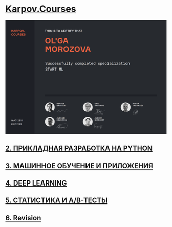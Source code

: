 # [Karpov.Courses](https://karpov.courses/startml/programm)
[![Start ML](image.png)](https://lab.karpov.courses/certificate/deea0ef3-102e-4fd0-b1af-644d115c143c/en/)
## [2. ПРИКЛАДНАЯ РАЗРАБОТКА НА PYTHON]()
## [3. МАШИННОЕ ОБУЧЕНИЕ И ПРИЛОЖЕНИЯ]()
## [4. DEEP LEARNING]()
## [5. СТАТИСТИКА И А/В-ТЕСТЫ]()
## [6. Revision]()